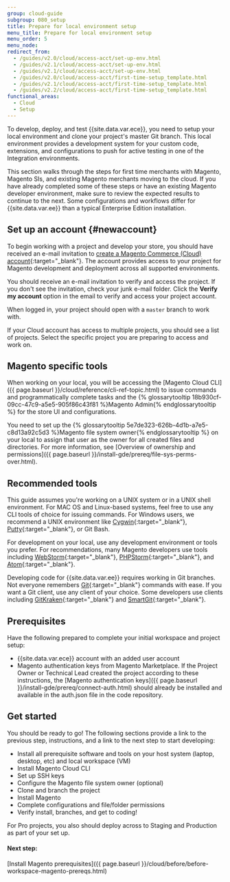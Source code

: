 ```yaml
---
group: cloud-guide
subgroup: 080_setup
title: Prepare for local environment setup
menu_title: Prepare for local environment setup
menu_order: 5
menu_node:
redirect_from:
  - /guides/v2.0/cloud/access-acct/set-up-env.html
  - /guides/v2.1/cloud/access-acct/set-up-env.html
  - /guides/v2.1/cloud/access-acct/set-up-env.html
  - /guides/v2.0/cloud/access-acct/first-time-setup_template.html
  - /guides/v2.1/cloud/access-acct/first-time-setup_template.html
  - /guides/v2.2/cloud/access-acct/first-time-setup_template.html
functional_areas:
  - Cloud
  - Setup
---
```


To develop, deploy, and test {{site.data.var.ece}}, you need to setup your local environment and clone your project's master Git branch. This local environment provides a development system for your custom code, extensions, and configurations to push for active testing in one of the Integration environments.

This section walks through the steps for first time merchants with Magento, Magento SIs, and existing Magento merchants moving to the cloud. If you have already completed some of these steps or have an existing Magento developer environment, make sure to review the expected results to continue to the next. Some configurations and workflows differ for {{site.data.var.ee}} than a typical Enterprise Edition installation.

## Set up an account {#newaccount}

To begin working with a project and develop your store, you should have received an e-mail invitation to [create a Magento Commerce (Cloud) account](https://accounts.magento.cloud){:target="_blank"}. The account provides access to your project for Magento development and deployment across all supported environments.

You should receive an e-mail invitation to verify and access the project. If you don't see the invitation, check your junk e-mail folder. Click the **Verify my account** option in the email to verify and access your project account.

When logged in, your project should open with a `master` branch to work with.

If your Cloud account has access to multiple projects, you should see a list of projects. Select the specific project you are preparing to access and work on.

## Magento specific tools

When working on your local, you will be accessing the [Magento Cloud CLI]({{ page.baseurl }}/cloud/reference/cli-ref-topic.html) to issue commands and programmatically complete tasks and the {% glossarytooltip 18b930cf-09cc-47c9-a5e5-905f86c43f81 %}Magento Admin{% endglossarytooltip %} for the store UI and configurations.

You need to set up the {% glossarytooltip 5e7de323-626b-4d1b-a7e5-c8d13a92c5d3 %}Magento file system owner{% endglossarytooltip %} on your local to assign that user as the owner for all created files and directories. For more information, see [Overview of ownership and permissions]({{ page.baseurl }}/install-gde/prereq/file-sys-perms-over.html).

## Recommended tools

This guide assumes you're working on a UNIX system or in a UNIX shell environment. For MAC OS and Linux-based systems, feel free to use any CLI tools of choice for issuing commands. For Windows users, we recommend a UNIX environment like [Cygwin](https://www.cygwin.com/){:target="_blank"}, [Putty](http://www.putty.org/){:target="_blank"}, or Git Bash.

For development on your local, use any development environment or tools you prefer. For recommendations, many Magento developers use tools including [WebStorm](https://www.jetbrains.com/webstorm/){:target="_blank"}, [PHPStorm](https://www.jetbrains.com/phpstorm/){:target="_blank"}, and [Atom](https://atom.io/){:target="_blank"}.

Developing code for {{site.data.var.ee}} requires working in Git branches. Not everyone remembers [Git](https://git-scm.com/docs){:target="_blank"} commands with ease. If you want a Git client, use any client of your choice. Some developers use clients including [GitKraken](https://www.gitkraken.com/){:target="_blank"} and [SmartGit](https://www.syntevo.com/smartgit/){:target="_blank"}.

## Prerequisites

Have the following prepared to complete your initial workspace and project setup:

 * {{site.data.var.ece}} account with an added user account
 * Magento authentication keys from Magento Marketplace. If the Project Owner or Technical Lead created the project according to these instructions, the [Magento authentication keys]({{ page.baseurl }}/install-gde/prereq/connect-auth.html) should already be installed and available in the auth.json file in the code repository.

## Get started

You should be ready to go! The following sections provide a link to the previous step, instructions, and a link to the next step to start developing:

* Install all prerequisite software and tools on your host system (laptop, desktop, etc) and local workspace (VM)
* Install Magento Cloud CLI
* Set up SSH keys
* Configure the Magento file system owner (optional)
* Clone and branch the project
* Install Magento
* Complete configurations and file/folder permissions
* Verify install, branches, and get to coding!

For Pro projects, you also should deploy across to Staging and Production as part of your set up.

#### Next step:
[Install Magento prerequisites]({{ page.baseurl }}/cloud/before/before-workspace-magento-prereqs.html)
